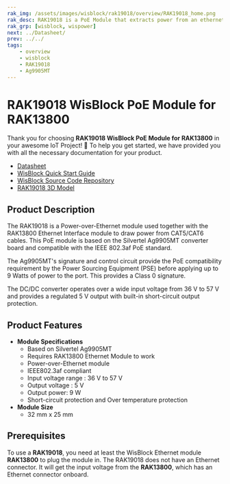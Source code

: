 ```yaml
---
rak_img: /assets/images/wisblock/rak19018/overview/RAK19018_home.png
rak_desc: RAK19018 is a PoE Module that extracts power from an ethernet cable. This module is based on the Silvertel Ag9905MT converter board and compatible with the IEEE 802.3af PoE standard.
rak_grp: [wisblock, wispower]
next: ../Datasheet/
prev: ../../
tags:
    - overview
    - wisblock
    - RAK19018
    - Ag9905MT
---
```


# RAK19018 WisBlock PoE Module for RAK13800

Thank you for choosing **RAK19018 WisBlock PoE Module for RAK13800** in your awesome IoT Project! 🎉 To help you get started, we have provided you with all the necessary documentation for your product.

* [Datasheet](../Datasheet/)
* <a href="../../Quickstart/" target="_blank">WisBlock Quick Start Guide</a>
* [WisBlock Source Code Repository](https://github.com/RAKWireless/WisBlock/)
* [RAK19018 3D Model](https://downloads.rakwireless.com/3D_File/WisBlock/3D_RAK19018.step)

## Product Description

The RAK19018 is a Power-over-Ethernet module used together with the RAK13800 Ethernet Interface module to draw power from CAT5/CAT6 cables. This PoE module is based on the Silvertel Ag9905MT converter board and compatible with the IEEE 802.3af PoE standard.

The Ag9905MT's signature and control circuit provide the PoE compatibility requirement by the Power Sourcing Equipment (PSE) before applying up to 9&nbsp;Watts of power to the port. This provides a Class 0 signature.

The DC/DC converter operates over a wide input voltage from 36&nbsp;V to 57&nbsp;V and provides a regulated 5&nbsp;V output with built-in short-circuit output protection.

## Product Features

* **Module Specifications**
    * Based on Silvertel Ag9905MT
    * Requires RAK13800 Ethernet Module to work
    * Power-over-Ethernet module
    * IEEE802.3af compliant
    * Input voltage range : 36&nbsp;V to 57&nbsp;V
    * Output voltage : 5&nbsp;V
    * Output power: 9&nbsp;W
    * Short-circuit protection and Over temperature protection
* **Module Size**
    * 32&nbsp;mm x 25&nbsp;mm


## Prerequisites

To use a **RAK19018**, you need at least the WisBlock Ethernet module **RAK13800** to plug the module in. The RAK19018 does not have an Ethernet connector. It will get the input voltage from the **RAK13800**, which has an Ethernet connector onboard.
